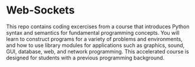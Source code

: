 # Web-Sockets

This repo contains coding excercises from a course that introduces Python syntax and semantics for fundamental programming concepts. You will learn to construct programs for a variety of problems and environments, and how to use library modules for applications such as graphics, sound, GUI, database, web, and network programming. This accelerated course is designed for students with a previous programming background.

